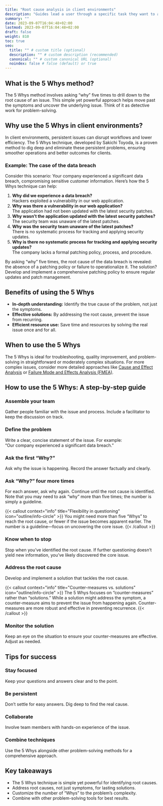 ```yaml
---
title: "Root cause analysis in client environments"
description: "Guides lead a user through a specific task they want to accomplish, often with a sequence of steps."
summary: ""
date: 2023-09-07T16:04:48+02:00
lastmod: 2023-09-07T16:04:48+02:00
draft: false
weight: 810
toc: true
seo:
  title: "" # custom title (optional)
  description: "" # custom description (recommended)
  canonical: "" # custom canonical URL (optional)
  noindex: false # false (default) or true
---
```


## What is the 5 Whys method?

The 5 Whys method involves asking “why” five times to drill down to the root cause of an issue. This simple yet powerful approach helps move past the symptoms and uncover the underlying issue. Think of it as detective work for problem-solving.

## Why use the 5 Whys in client environments?

In client environments, persistent issues can disrupt workflows and lower efficiency. The 5 Whys technique, developed by Sakichi Toyoda, is a proven method to dig deep and eliminate these persistent problems, ensuring smoother operations and better outcomes for clients.

### Example: The case of the data breach

Consider this scenario: Your company experienced a significant data breach, compromising sensitive customer information. Here’s how the 5 Whys technique can help:

1. **Why did we experience a data breach?**  
   Hackers exploited a vulnerability in our web application.
2. **Why was there a vulnerability in our web application?**  
   The application had not been updated with the latest security patches.
3. **Why wasn’t the application updated with the latest security patches?**  
   The security team was unaware of the latest patches.
4. **Why was the security team unaware of the latest patches?**  
   There is no systematic process for tracking and applying security updates.
5. **Why is there no systematic process for tracking and applying security updates?**  
   The company lacks a formal patching policy, process, and procedure.

By asking “why” five times, the root cause of the data breach is revealed: the absence of a patching policy or failure to operationalize it. The solution? Develop and implement a comprehensive patching policy to ensure regular updates and patch management.

## Benefits of using the 5 Whys

- **In-depth understanding:** Identify the true cause of the problem, not just the symptoms.
- **Effective solutions:** By addressing the root cause, prevent the issue from recurring.
- **Efficient resource use:** Save time and resources by solving the real issue once and for all.

## When to use the 5 Whys

The 5 Whys is ideal for troubleshooting, quality improvement, and problem-solving in straightforward or moderately complex situations. For more complex issues, consider more detailed approaches like [Cause and Effect Analysis](https://asq.org/quality-resources/fishbone) or [Failure Mode and Effects Analysis (FMEA)](https://asq.org/quality-resources/fmea).

## How to use the 5 Whys: A step-by-step guide

### Assemble your team

Gather people familiar with the issue and process. Include a facilitator to keep the discussion on track.

### Define the problem

Write a clear, concise statement of the issue. For example:  
“Our company experienced a significant data breach.”

### Ask the first “Why?”

Ask why the issue is happening. Record the answer factually and clearly.

### Ask “Why?” four more times

For each answer, ask why again. Continue until the root cause is identified. Note that you may need to ask “why” more than five times; the number is simply a guideline.

{{< callout context="info" title="Flexibility in questioning" icon="outline/info-circle" >}}
You might need more than five “Whys” to reach the root cause, or fewer if the issue becomes apparent earlier. The number is a guideline—focus on uncovering the core issue.
{{< /callout >}}

### Know when to stop

Stop when you’ve identified the root cause. If further questioning doesn’t yield new information, you’ve likely discovered the core issue.

### Address the root cause

Develop and implement a solution that tackles the root cause.

{{< callout context="info" title="Counter-measures vs. solutions" icon="outline/info-circle" >}}
The 5 Whys focuses on “counter-measures” rather than “solutions.” While a solution might address the symptom, a counter-measure aims to prevent the issue from happening again. Counter-measures are more robust and effective in preventing recurrence.
{{< /callout >}}

### Monitor the solution

Keep an eye on the situation to ensure your counter-measures are effective. Adjust as needed.

## Tips for success

### Stay focused

Keep your questions and answers clear and to the point.

### Be persistent

Don’t settle for easy answers. Dig deep to find the real cause.

### Collaborate

Involve team members with hands-on experience of the issue.

### Combine techniques

Use the 5 Whys alongside other problem-solving methods for a comprehensive approach.

## Key takeaways

- The 5 Whys technique is simple yet powerful for identifying root causes.
- Address root causes, not just symptoms, for lasting solutions.
- Customize the number of “Whys” to the problem’s complexity.
- Combine with other problem-solving tools for best results.
